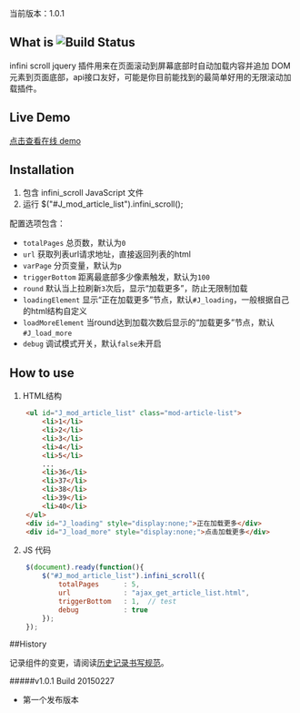 当前版本：1.0.1

## What is ![Build Status](https://secure.travis-ci.org/jshttp/cookie.svg?branch=master)

infini scroll jquery 插件用来在页面滚动到屏幕底部时自动加载内容并追加 DOM 元素到页面底部，api接口友好，可能是你目前能找到的最简单好用的无限滚动加载插件。

## Live Demo
[点击查看在线 demo](http://csspower.fanrong33.com/csspower/javascript/infini_scroll/index.html)

## Installation

1. 包含 infini_scroll JavaScript 文件
2. 运行 $("#J_mod_article_list").infini_scroll();

配置选项包含：

* `totalPages`     总页数，默认为`0`
* `url`            获取列表url请求地址，直接返回列表的html
* `varPage`        分页变量，默认为`p`
* `triggerBottom`  距离最底部多少像素触发，默认为`100`
* `round`          默认当上拉刷新`3`次后，显示“加载更多”，防止无限制加载
* `loadingElement` 显示“正在加载更多”节点，默认`#J_loading`，一般根据自己的html结构自定义
* `loadMoreElement` 当round达到加载次数后显示的“加载更多”节点，默认`#J_load_more`
* `debug`          调试模式开关，默认`false`未开启

## How to use

1. HTML结构
``` html
    <ul id="J_mod_article_list" class="mod-article-list">
        <li>1</li>
        <li>2</li>
        <li>3</li>
        <li>4</li>
        <li>5</li>
        ...
        <li>36</li>
        <li>37</li>
        <li>38</li>
        <li>39</li>
        <li>40</li>
    </ul>
    <div id="J_loading" style="display:none;">正在加载更多</div>
    <div id="J_load_more" style="display:none;">点击加载更多</div>
```

2. JS 代码
``` javascript
    $(document).ready(function(){
        $("#J_mod_article_list").infini_scroll({
            totalPages      : 5,
            url             : "ajax_get_article_list.html",
            triggerBottom   : 1,  // test
            debug           : true
        });
    });
```

##History

记录组件的变更，请阅读[历史记录书写规范](http://csspower.sinaapp.com/rule.php#history)。

#####v1.0.1 Build 20150227

* 第一个发布版本

